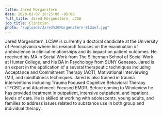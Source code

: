 ```yaml
---
title: Jared Morganstern
date: 2020-02-07 16:25:00 -05:00
full_title: Jared Morgenstern, LCSW
job_title: Clinician
photo: "/uploads/Jared%20Morgenstern-812ae7.jpg"
---
```


Jared Morgenstern, LCSW is currently a doctoral candidate at the University of Pennsylvania where his research focuses on the examination of ambivalence in clinical relationships and its impact on patient outcomes.  He received his MA in Social Work from The Silberman School of Social Work at Hunter College, and his BA in Psychology from SUNY Geneseo. Jared is an expert in the application of a several therapeutic techniques including Acceptance and Commitment Therapy (ACT), Motivational Interviewing (MI), and mindfulness techniques. Jared is also trained in trauma interventions including Trauma Focused Cognitive Behavioral Therapy (TFCBT) and Attachment-Focused EMDR. Before coming to Wholeview he has provided treatment in outpatient, intensive outpatient, and inpatient levels of care. He is skilled at working with adolescents, young adults, and families to address issues related to substance use in both group and individual therapy.   